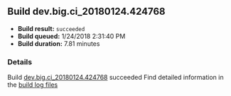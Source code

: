 ## Build dev.big.ci_20180124.424768
- **Build result:** `succeeded`
- **Build queued:** 1/24/2018 2:31:40 PM
- **Build duration:** 7.81 minutes
### Details
Build [dev.big.ci_20180124.424768](https://winappstudio.visualstudio.com/web/build.aspx?pcguid=a4ef43be-68ce-4195-a619-079b4d9834c2&builduri=vstfs%3a%2f%2f%2fBuild%2fBuild%2f24768) succeeded
Find detailed information in the [build log files](https://uwpctdiags.blob.core.windows.net/buildlogs/dev.big.ci_20180124.424768_logs.zip)
